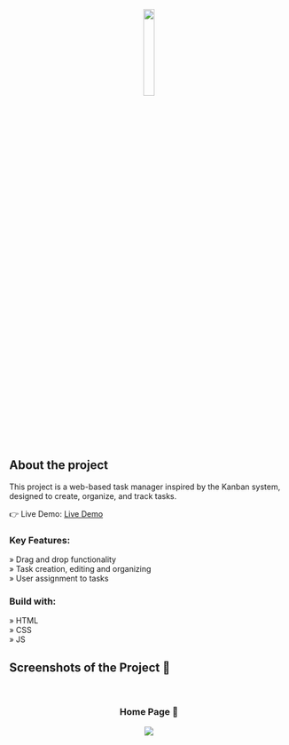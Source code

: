 <div align='center'><img style="width:20%" src='https://github.com/flos-code/Join/assets/148456982/1be1196b-f3db-41f8-b7a3-72d19ea47750'/></div>

<h2>About the project</h2>

  <p>This project is a web-based task manager inspired by the Kanban system, designed to create, organize, and track tasks.</p>

👉 Live Demo: <a href='https://join.scholz-florian.com/' target='_blank'>Live Demo</a>

<h3>Key Features:</h3>

» Drag and drop functionality <br>
» Task creation, editing and organizing <br>
» User assignment to tasks


<h3>Build with:</h3>

» HTML <br>
» CSS <br>
» JS

<h2>Screenshots of the Project 📸</h2>
<br>
<h3 align='center'>Home Page 🏡</h3>

<div align='center'>
<img src='https://github.com/flos-code/Join/assets/148456982/15164762-7c2f-48e4-8981-ff5813b6462e'/>

</div>
